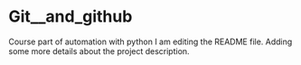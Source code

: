 # Git__and_github
Course part of automation with python
I am editing the README file. Adding some more details about the project description.

